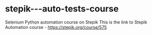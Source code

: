 # stepik---auto-tests-course
Selenium Python automation course on Stepik
This is the link to Stepik Automation course - https://stepik.org/course/575